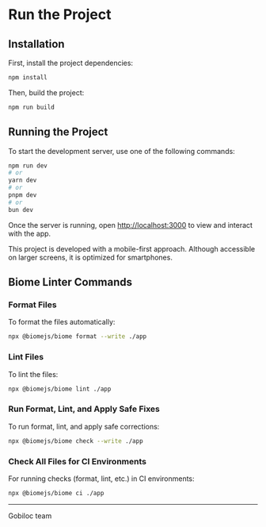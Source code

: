 # Run the Project

## Installation

First, install the project dependencies:

```bash
npm install
```

Then, build the project:

```bash
npm run build
```

## Running the Project

To start the development server, use one of the following commands:

```bash
npm run dev
# or
yarn dev
# or
pnpm dev
# or
bun dev
```

Once the server is running, open [http://localhost:3000](http://localhost:3000) to view and interact with the app.

This project is developed with a mobile-first approach. Although accessible on larger screens, it is optimized for smartphones.

## Biome Linter Commands

### Format Files
To format the files automatically:

```bash
npx @biomejs/biome format --write ./app
```

### Lint Files
To lint the files:

```bash
npx @biomejs/biome lint ./app
```

### Run Format, Lint, and Apply Safe Fixes
To run format, lint, and apply safe corrections:

```bash
npx @biomejs/biome check --write ./app
```

### Check All Files for CI Environments
For running checks (format, lint, etc.) in CI environments:

```bash
npx @biomejs/biome ci ./app
```

---

Gobiloc team
